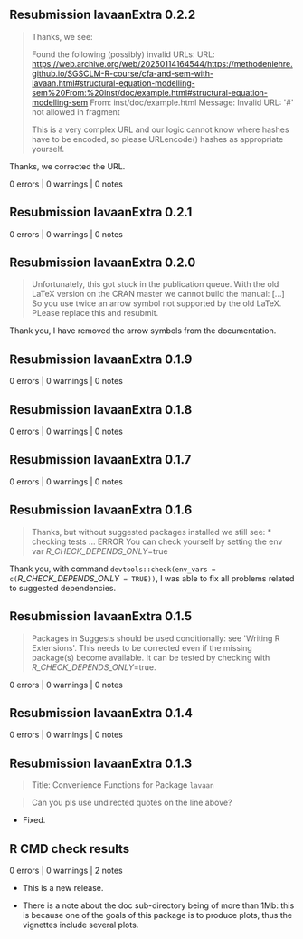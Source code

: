 ## Resubmission lavaanExtra 0.2.2

> Thanks, we see:
> 
>    Found the following (possibly) invalid URLs:
>      URL: 
> https://web.archive.org/web/20250114164544/https://methodenlehre.github.io/SGSCLM-R-course/cfa-and-sem-with-lavaan.html#structural-equation-modelling-sem%20From:%20inst/doc/example.html#structural-equation-modelling-sem
>        From: inst/doc/example.html
>        Message: Invalid URL: '#' not allowed in fragment
> 
> This is a very complex URL and our logic cannot know where hashes have 
> to be encoded, so please URLencode() hashes as appropriate yourself.

Thanks, we corrected the URL.

0 errors | 0 warnings | 0 notes

## Resubmission lavaanExtra 0.2.1

0 errors | 0 warnings | 0 notes

## Resubmission lavaanExtra 0.2.0

> Unfortunately, this got stuck in the publication queue. With the old LaTeX version on the CRAN master we cannot build the manual: [...]
> So you use twice an arrow symbol not supported by the old LaTeX. PLease 
replace this and resubmit.

Thank you, I have removed the arrow symbols from the documentation.

## Resubmission lavaanExtra 0.1.9

0 errors | 0 warnings | 0 notes

## Resubmission lavaanExtra 0.1.8

0 errors | 0 warnings | 0 notes

## Resubmission lavaanExtra 0.1.7

0 errors | 0 warnings | 0 notes

## Resubmission lavaanExtra 0.1.6

> Thanks, but without suggested packages installed we still see: * checking tests ... ERROR
You can check yourself by setting the env var _R_CHECK_DEPENDS_ONLY_=true

Thank you, with command `devtools::check(env_vars = c(`_R_CHECK_DEPENDS_ONLY_` = TRUE))`, I was able to fix all problems related to suggested dependencies.

## Resubmission lavaanExtra 0.1.5

> Packages in Suggests should be used conditionally: see 'Writing R Extensions'.
This needs to be corrected even if the missing package(s) become available.
It can be tested by checking with _R_CHECK_DEPENDS_ONLY_=true.

0 errors | 0 warnings | 0 notes

## Resubmission lavaanExtra 0.1.4

0 errors | 0 warnings | 0 notes

## Resubmission lavaanExtra 0.1.3

> Title: Convenience Functions for Package `lavaan`

> Can you pls use undirected quotes on the line above?

* Fixed.

## R CMD check results

0 errors | 0 warnings | 2 notes

* This is a new release.

* There is a note about the doc sub-directory being of more than 1Mb: this is because one of the goals of this package is to produce plots, thus the vignettes include several plots.
